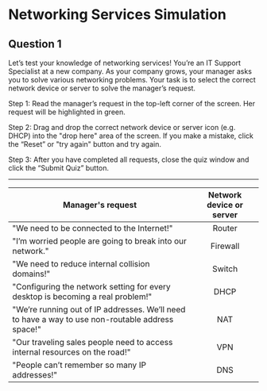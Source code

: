# Networking Services Simulation

## Question 1

Let’s test your knowledge of networking services! You’re an IT Support Specialist at a new company. As your company grows, your manager asks you to solve various networking problems. Your task is to select the correct network device or server to solve the manager’s request.

Step 1: Read the manager’s request in the top-left corner of the screen. Her request will be highlighted in green.

Step 2: Drag and drop the correct network device or server icon (e.g. DHCP) into the "drop here" area of the screen. If you make a mistake, click the “Reset” or "try again" button and try again.

Step 3: After you have completed all requests, close the quiz window and click the “Submit Quiz” button.

<hr>

|  Manager's request                                                                               | Network device or server |
|-------------------------------------------------------------------------------------------------|:------------------------:|
| "We need to be connected to the Internet!"                                                       | Router                   |
| "I’m worried people are going to break into our network."                                        | Firewall                 |
| "We need to reduce internal collision domains!"                                                  | Switch                   |
| "Configuring the network setting for every desktop is becoming a real problem!"                  | DHCP                     |
| "We’re running out of IP addresses. We’ll need to have a way to use non-routable address space!" | NAT                      |
| "Our traveling sales people need to access internal resources on the road!"                      | VPN                      |
| "People can’t remember so many IP addresses!"                                                    | DNS                      |